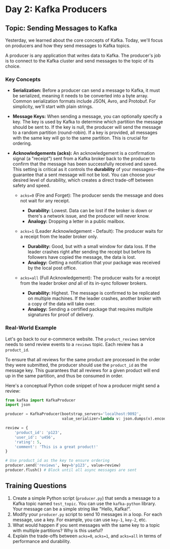 # Day 2: Kafka Producers

## Topic: Sending Messages to Kafka

Yesterday, we learned about the core concepts of Kafka. Today, we'll focus on producers and how they send messages to Kafka topics.

A producer is any application that writes data to Kafka. The producer's job is to connect to the Kafka cluster and send messages to the topic of its choice.

### Key Concepts

*   **Serialization:** Before a producer can send a message to Kafka, it must be serialized, meaning it needs to be converted into a byte array. Common serialization formats include JSON, Avro, and Protobuf. For simplicity, we'll start with plain strings.
*   **Message Keys:** When sending a message, you can optionally specify a key. The key is used by Kafka to determine which partition the message should be sent to. If the key is null, the producer will send the message to a random partition (round-robin). If a key is provided, all messages with the same key will go to the same partition. This is crucial for ordering.
*   **Acknowledgements (acks):** An acknowledgement is a confirmation signal (a "receipt") sent from a Kafka broker back to the producer to confirm that the message has been successfully received and saved. This setting is critical as it controls the **durability** of your messages—the guarantee that a sent message will not be lost. You can choose your desired level of durability, which creates a direct trade-off between safety and speed.

    *   `acks=0` (Fire and Forget): The producer sends the message and does not wait for any receipt.
        *   **Durability:** Lowest. Data can be lost if the broker is down or there's a network issue, and the producer will never know.
        *   **Analogy:** Dropping a letter in a public mailbox.

    *   `acks=1` (Leader Acknowledgement - Default): The producer waits for a receipt from the leader broker only.
        *   **Durability:** Good, but with a small window for data loss. If the leader crashes right after sending the receipt but before its followers have copied the message, the data is lost.
        *   **Analogy:** Getting a notification that your package was received by the local post office.

    *   `acks=all` (Full Acknowledgement): The producer waits for a receipt from the leader broker *and* all of its in-sync follower brokers.
        *   **Durability:** Highest. The message is confirmed to be replicated on multiple machines. If the leader crashes, another broker with a copy of the data will take over.
        *   **Analogy:** Sending a certified package that requires multiple signatures for proof of delivery.

### Real-World Example

Let's go back to our e-commerce website. The `product_reviews` service needs to send review events to a `reviews` topic. Each review has a `product_id`.

To ensure that all reviews for the same product are processed in the order they were submitted, the producer should use the `product_id` as the message key. This guarantees that all reviews for a given product will end up in the same partition, and thus be consumed in order.

Here's a conceptual Python code snippet of how a producer might send a review:

```python
from kafka import KafkaProducer
import json

producer = KafkaProducer(bootstrap_servers='localhost:9092',
                         value_serializer=lambda v: json.dumps(v).encode('utf-8'))

review = {
    'product_id': 'p123',
    'user_id': 'u456',
    'rating': 5,
    'comment': 'This is a great product!'
}

# Use product_id as the key to ensure ordering
producer.send('reviews', key=b'p123', value=review)
producer.flush() # Block until all async messages are sent
```

## Training Questions

1.  Create a simple Python script (`producer.py`) that sends a message to a Kafka topic named `test_topic`. You can use the `kafka-python` library. Your message can be a simple string like "Hello, Kafka!".
2.  Modify your `producer.py` script to send 10 messages in a loop. For each message, use a key. For example, you can use `key-1`, `key-2`, etc.
3.  What would happen if you sent messages with the same key to a topic with multiple partitions? Why is this useful?
4.  Explain the trade-offs between `acks=0`, `acks=1`, and `acks=all` in terms of performance and durability.
